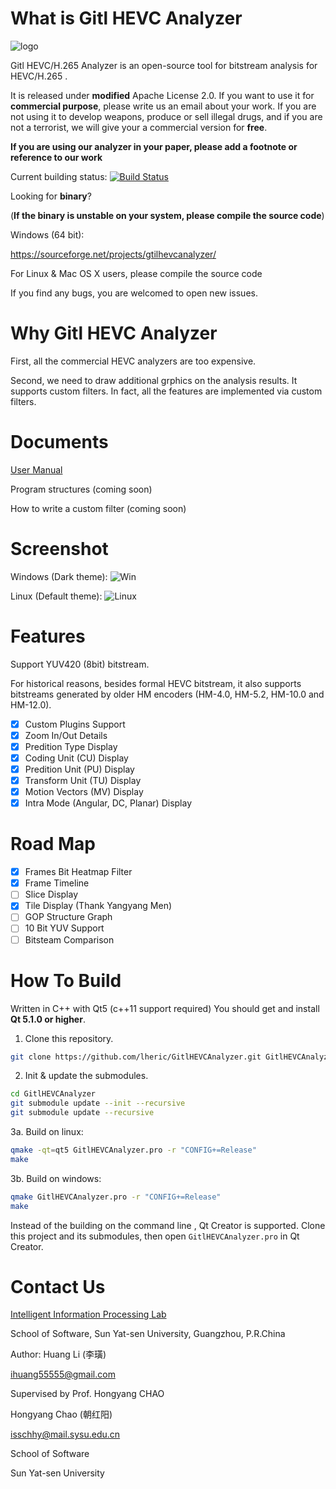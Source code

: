 What is Gitl HEVC Analyzer
==========================

![logo](https://github.com/lheric/GitlHEVCAnalyzer/blob/master/screenshots/logo.png?raw=true)

Gitl HEVC/H.265 Analyzer is an open-source tool for bitstream analysis for HEVC/H.265 .

It is released under **modified** Apache License 2.0. If you want to use it for **commercial purpose**, please write us an email about your work. If you are not using it to develop weapons, produce or sell illegal drugs, and if you are not a terrorist, we will give your a commercial version for **free**.

**If you are using our analyzer in your paper, please add a footnote or reference to our work**

Current building status:  [![Build Status](https://travis-ci.org/lheric/GitlHEVCAnalyzer.png?branch=master)](https://travis-ci.org/lheric/GitlHEVCAnalyzer)

Looking for **binary**?

(**If the binary is unstable on your system, please compile the source code**)

Windows (64 bit):

<a href="https://sourceforge.net/projects/gtilhevcanalyzer/">https://sourceforge.net/projects/gtilhevcanalyzer/</a>

For Linux & Mac OS X users, please compile the source code

If you find any bugs, you are welcomed to open new issues.


Why Gitl HEVC Analyzer
======================

First, all the commercial HEVC analyzers are too expensive.

Second, we need to draw additional grphics on the analysis results. It supports custom filters. In fact, all the features are implemented via custom filters.

Documents
=========

[User Manual](https://github.com/lheric/GitlHEVCAnalyzer/blob/master/DOCS/manual.md)

Program structures (coming soon)

How to write a custom filter (coming soon)

Screenshot
==========
Windows (Dark theme):
![Win](https://github.com/lheric/GitlHEVCAnalyzer/blob/master/screenshots/screenshoot_win.png?raw=true)

Linux (Default theme):
![Linux](https://github.com/lheric/GitlHEVCAnalyzer/blob/master/screenshots/screenshoot_linux.png?raw=true)

Features
========

Support YUV420 (8bit) bitstream.

For historical reasons, besides formal HEVC bitstream, it also supports bitstreams generated by older HM encoders (HM-4.0, HM-5.2, HM-10.0 and HM-12.0).

- [x] Custom Plugins Support
- [x] Zoom In/Out Details
- [x] Predition Type Display
- [x] Coding Unit (CU) Display
- [x] Predition Unit (PU) Display
- [x] Transform Unit (TU) Display
- [x] Motion Vectors (MV) Display
- [x] Intra Mode (Angular, DC, Planar) Display

Road Map
========
- [x] Frames Bit Heatmap Filter
- [x] Frame Timeline
- [ ] Slice Display
- [x] Tile Display (Thank Yangyang Men)
- [ ] GOP Structure Graph
- [ ] 10 Bit YUV Support
- [ ] Bitsteam Comparison 

How To Build
============

Written in C++ with Qt5 (c++11 support required)
You should get and install **Qt 5.1.0 or higher**.

1.  Clone this repository.
```bash
git clone https://github.com/lheric/GitlHEVCAnalyzer.git GitlHEVCAnalyzer
```

2.  Init & update the submodules.
```bash
cd GitlHEVCAnalyzer
git submodule update --init --recursive
git submodule update --recursive
```

3a. Build on linux:
```bash
qmake -qt=qt5 GitlHEVCAnalyzer.pro -r "CONFIG+=Release"
make
```

3b. Build on windows:
```bash
qmake GitlHEVCAnalyzer.pro -r "CONFIG+=Release"
make
```

Instead of the building on the command line , Qt Creator is supported. Clone this project and its submodules, then open `GitlHEVCAnalyzer.pro` in Qt Creator.

Contact Us
============
[Intelligent Information Processing Lab](http://gitl.sysu.edu.cn)

School of Software, Sun Yat-sen University, Guangzhou, P.R.China

Author: Huang Li (李璜)

[ihuang55555@gmail.com](mailto:ihuang55555@gmail.com)

Supervised by Prof. Hongyang CHAO

Hongyang Chao (朝红阳)

[isschhy@mail.sysu.edu.cn](mailto:isschhy@mail.sysu.edu.cn)

School of Software

Sun Yat-sen University
